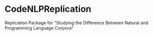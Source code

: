# CodeNLPReplication
Replication Package for "Studying the Difference Between Natural and Programming Language Corpora"
